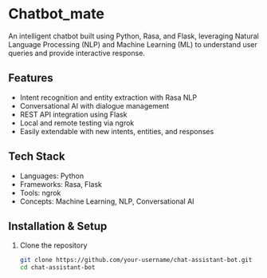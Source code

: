 # Chatbot_mate
An intelligent chatbot built using Python, Rasa, and Flask, leveraging Natural Language Processing (NLP) and Machine Learning (ML) to understand user queries and provide interactive response.  

## Features  
- Intent recognition and entity extraction with Rasa NLP  
- Conversational AI with dialogue management  
- REST API integration using Flask  
- Local and remote testing via ngrok  
- Easily extendable with new intents, entities, and responses  

## Tech Stack  
- Languages: Python  
- Frameworks: Rasa, Flask  
- Tools: ngrok  
- Concepts: Machine Learning, NLP, Conversational AI  

## Installation & Setup  

1. Clone the repository  
   ```bash
   git clone https://github.com/your-username/chat-assistant-bot.git
   cd chat-assistant-bot
